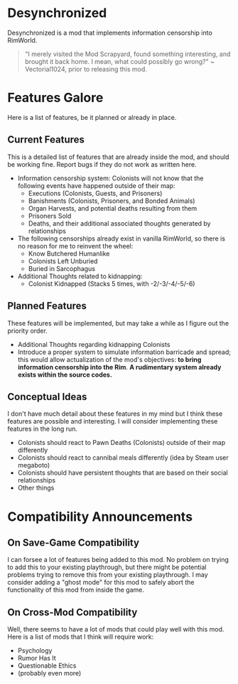 # Desynchronized
Desynchronized is a mod that implements information censorship into RimWorld.
>"I merely visited the Mod Scrapyard, found something interesting, and brought it back home. I mean, what could possibly go wrong?" ~ Vectorial1024, prior to releasing this mod.
# Features Galore
Here is a list of features, be it planned or already in place.
## Current Features
This is a detailed list of features that are already inside the mod, and should be working fine. Report bugs if they do not work as written here.
- Information censorship system: Colonists will not know that the following events have happened outside of their map:
  - Executions (Colonists, Guests, and Prisoners)
  - Banishments (Colonists, Prisoners, and Bonded Animals)
  - Organ Harvests, and potential deaths resulting from them
  - Prisoners Sold
  - Deaths, and their additional associated thoughts generated by relationships
- The following censorships already exist in vanilla RimWorld, so there is no reason for me to reinvent the wheel:
  - Know Butchered Humanlike
  - Colonists Left Unburied
  - Buried in Sarcophagus
- Additional Thoughts related to kidnapping:
  - Colonist Kidnapped (Stacks 5 times, with -2/-3/-4/-5/-6)
## Planned Features
These features will be implemented, but may take a while as I figure out the priority order.
- Additional Thoughts regarding kidnapping Colonists
- Introduce a proper system to simulate information barricade and spread; this would allow actualization of the mod's objectives: __to bring information censorship into the Rim__. __A rudimentary system already exists within the source codes.__
## Conceptual Ideas
I don't have much detail about these features in my mind but I think these features are possible and interesting. I will consider implementing these features in the long run.
- Colonists should react to Pawn Deaths (Colonists) outside of their map differently
- Colonists should react to cannibal meals differently (idea by Steam user megaboto)
- Colonists should have persistent thoughts that are based on their social relationships
- Other things
# Compatibility Announcements
## On Save-Game Compatibility
I can forsee a lot of features being added to this mod.
No problem on trying to add this to your existing playthrough, but there might be potential problems trying to remove this from your existing playthrough. I may consider adding a "ghost mode" for this mod to safely abort the functionality of this mod from inside the game.
## On Cross-Mod Compatibility
Well, there seems to have a lot of mods that could play well with this mod. Here is a list of mods that I think will require work:
- Psychology
- Rumor Has It
- Questionable Ethics
- (probably even more)
